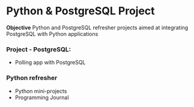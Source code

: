 # Python & PostgreSQL Project

<!-- **Objective**
Python and PostgreSQL refresher projects aimed at integrating PostgreSQL with Python applications -->

<!-- ### Project 1: 
- Programming journal with SQLite database

### Project 2:
- Two movie watch-list apps with PostgreSQL and SQLite -->

**Objective**
Python and PostgreSQL refresher projects aimed at integrating PostgreSQL with Python applications

### Project - PostgreSQL: 
- Polling app with PostgreSQL

### Python refresher
- Python mini-projects
- Programming Journal
